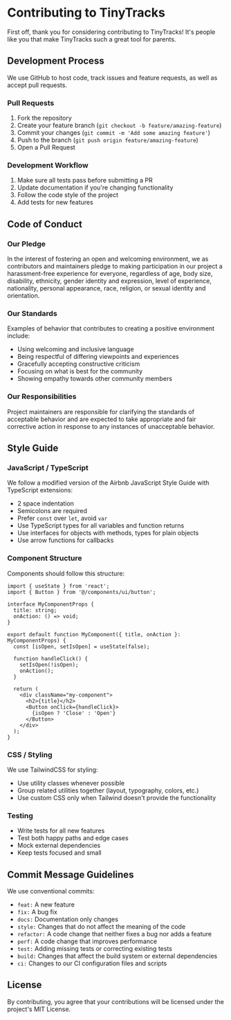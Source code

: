 # Contributing to TinyTracks

First off, thank you for considering contributing to TinyTracks! It's people like you that make TinyTracks such a great tool for parents.

## Development Process

We use GitHub to host code, track issues and feature requests, as well as accept pull requests.

### Pull Requests

1. Fork the repository
2. Create your feature branch (`git checkout -b feature/amazing-feature`)
3. Commit your changes (`git commit -m 'Add some amazing feature'`)
4. Push to the branch (`git push origin feature/amazing-feature`)
5. Open a Pull Request

### Development Workflow

1. Make sure all tests pass before submitting a PR
2. Update documentation if you're changing functionality
3. Follow the code style of the project
4. Add tests for new features

## Code of Conduct

### Our Pledge

In the interest of fostering an open and welcoming environment, we as contributors and maintainers pledge to making participation in our project a harassment-free experience for everyone, regardless of age, body size, disability, ethnicity, gender identity and expression, level of experience, nationality, personal appearance, race, religion, or sexual identity and orientation.

### Our Standards

Examples of behavior that contributes to creating a positive environment include:

- Using welcoming and inclusive language
- Being respectful of differing viewpoints and experiences
- Gracefully accepting constructive criticism
- Focusing on what is best for the community
- Showing empathy towards other community members

### Our Responsibilities

Project maintainers are responsible for clarifying the standards of acceptable behavior and are expected to take appropriate and fair corrective action in response to any instances of unacceptable behavior.

## Style Guide

### JavaScript / TypeScript

We follow a modified version of the Airbnb JavaScript Style Guide with TypeScript extensions:

- 2 space indentation
- Semicolons are required
- Prefer `const` over `let`, avoid `var`
- Use TypeScript types for all variables and function returns
- Use interfaces for objects with methods, types for plain objects
- Use arrow functions for callbacks

### Component Structure

Components should follow this structure:

```tsx
import { useState } from 'react';
import { Button } from '@/components/ui/button';

interface MyComponentProps {
  title: string;
  onAction: () => void;
}

export default function MyComponent({ title, onAction }: MyComponentProps) {
  const [isOpen, setIsOpen] = useState(false);
  
  function handleClick() {
    setIsOpen(!isOpen);
    onAction();
  }
  
  return (
    <div className="my-component">
      <h2>{title}</h2>
      <Button onClick={handleClick}>
        {isOpen ? 'Close' : 'Open'}
      </Button>
    </div>
  );
}
```

### CSS / Styling

We use TailwindCSS for styling:

- Use utility classes whenever possible
- Group related utilities together (layout, typography, colors, etc.)
- Use custom CSS only when Tailwind doesn't provide the functionality

### Testing

- Write tests for all new features
- Test both happy paths and edge cases
- Mock external dependencies
- Keep tests focused and small

## Commit Message Guidelines

We use conventional commits:

- `feat:` A new feature
- `fix:` A bug fix
- `docs:` Documentation only changes
- `style:` Changes that do not affect the meaning of the code
- `refactor:` A code change that neither fixes a bug nor adds a feature
- `perf:` A code change that improves performance
- `test:` Adding missing tests or correcting existing tests
- `build:` Changes that affect the build system or external dependencies
- `ci:` Changes to our CI configuration files and scripts

## License

By contributing, you agree that your contributions will be licensed under the project's MIT License.
